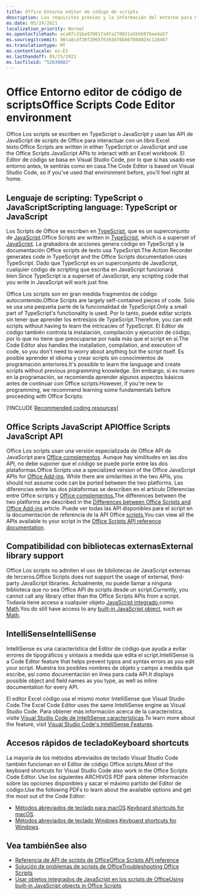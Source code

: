 ```yaml
---
title: Office Entorno editor de código de scripts
description: Los requisitos previos y la información del entorno para Office scripts en Excel en la Web.
ms.date: 05/24/2021
localization_priority: Normal
ms.openlocfilehash: aca97c31ba970617a9fa270021a5b5b976ae4a57
ms.sourcegitcommit: 90ca8cdf30f2065f63938f6bb6780d024c128467
ms.translationtype: MT
ms.contentlocale: es-ES
ms.lasthandoff: 05/25/2021
ms.locfileid: "52639883"
---
```

# <a name="office-scripts-code-editor-environment"></a><span data-ttu-id="4f234-103">Office Entorno editor de código de scripts</span><span class="sxs-lookup"><span data-stu-id="4f234-103">Office Scripts Code Editor environment</span></span>

<span data-ttu-id="4f234-104">Office Los scripts se escriben en TypeScript o JavaScript y usan las API de JavaScript de scripts de Office para interactuar con un libro Excel texto.</span><span class="sxs-lookup"><span data-stu-id="4f234-104">Office Scripts are written in either TypeScript or JavaScript and use the Office Scripts JavaScript APIs to interact with an Excel workbook.</span></span> <span data-ttu-id="4f234-105">El Editor de código se basa en Visual Studio Code, por lo que si has usado ese entorno antes, te sentirás como en casa.</span><span class="sxs-lookup"><span data-stu-id="4f234-105">The Code Editor is based on Visual Studio Code, so if you've used that environment before, you'll feel right at home.</span></span>

## <a name="scripting-language-typescript-or-javascript"></a><span data-ttu-id="4f234-106">Lenguaje de scripting: TypeScript o JavaScript</span><span class="sxs-lookup"><span data-stu-id="4f234-106">Scripting language: TypeScript or JavaScript</span></span>

<span data-ttu-id="4f234-107">Los Scripts de Office se escriben en [TypeScript](https://www.typescriptlang.org/docs/home.html), que es un superconjunto de [JavaScript](https://developer.mozilla.org/docs/Web/JavaScript).</span><span class="sxs-lookup"><span data-stu-id="4f234-107">Office Scripts are written in [TypeScript](https://www.typescriptlang.org/docs/home.html), which is a superset of [JavaScript](https://developer.mozilla.org/docs/Web/JavaScript).</span></span> <span data-ttu-id="4f234-108">La grabadora de acciones genera código en TypeScript y la documentación Office scripts de texto usa TypeScript.</span><span class="sxs-lookup"><span data-stu-id="4f234-108">The Action Recorder generates code in TypeScript and the Office Scripts documentation uses TypeScript.</span></span> <span data-ttu-id="4f234-109">Dado que TypeScript es un superconjunto de JavaScript, cualquier código de scripting que escriba en JavaScript funcionará bien.</span><span class="sxs-lookup"><span data-stu-id="4f234-109">Since TypeScript is a superset of JavaScript, any scripting code that you write in JavaScript will work just fine.</span></span>

<span data-ttu-id="4f234-110">Office Los scripts son en gran medida fragmentos de código autocontenido.</span><span class="sxs-lookup"><span data-stu-id="4f234-110">Office Scripts are largely self-contained pieces of code.</span></span> <span data-ttu-id="4f234-111">Solo se usa una pequeña parte de la funcionalidad de TypeScript.</span><span class="sxs-lookup"><span data-stu-id="4f234-111">Only a small part of TypeScript's functionality is used.</span></span> <span data-ttu-id="4f234-112">Por lo tanto, puede editar scripts sin tener que aprender los entresijos de TypeScript.</span><span class="sxs-lookup"><span data-stu-id="4f234-112">Therefore, you can edit scripts without having to learn the intricacies of TypeScript.</span></span> <span data-ttu-id="4f234-113">El Editor de código también controla la instalación, compilación y ejecución de código, por lo que no tiene que preocuparse por nada más que el script en sí.</span><span class="sxs-lookup"><span data-stu-id="4f234-113">The Code Editor also handles the installation, compilation, and execution of code, so you don't need to worry about anything but the script itself.</span></span> <span data-ttu-id="4f234-114">Es posible aprender el idioma y crear scripts sin conocimientos de programación anteriores.</span><span class="sxs-lookup"><span data-stu-id="4f234-114">It's possible to learn the language and create scripts without previous programming knowledge.</span></span> <span data-ttu-id="4f234-115">Sin embargo, si es nuevo en la programación, se recomienda aprender algunos aspectos básicos antes de continuar con Office scripts:</span><span class="sxs-lookup"><span data-stu-id="4f234-115">However, if you're new to programming, we recommend learning some fundamentals before proceeding with Office Scripts:</span></span>

[!INCLUDE [Recommended coding resources](../includes/coding-basics-references.md)]

## <a name="office-scripts-javascript-api"></a><span data-ttu-id="4f234-116">Office Scripts JavaScript API</span><span class="sxs-lookup"><span data-stu-id="4f234-116">Office Scripts JavaScript API</span></span>

<span data-ttu-id="4f234-117">Office Los scripts usan una versión especializada de Office API de JavaScript para [Office complementos](/office/dev/add-ins/overview/index). Aunque hay similitudes en las dos API, no debe suponer que el código se puede porte entre las dos plataformas.</span><span class="sxs-lookup"><span data-stu-id="4f234-117">Office Scripts use a specialized version of the Office JavaScript APIs for [Office Add-ins](/office/dev/add-ins/overview/index). While there are similarities in the two APIs, you should not assume code can be ported between the two platforms.</span></span> <span data-ttu-id="4f234-118">Las diferencias entre las dos plataformas se describen en el artículo Diferencias entre Office scripts y [Office complementos.](../resources/add-ins-differences.md#apis)</span><span class="sxs-lookup"><span data-stu-id="4f234-118">The differences between the two platforms are described in the [Differences between Office Scripts and Office Add-ins](../resources/add-ins-differences.md#apis) article.</span></span> <span data-ttu-id="4f234-119">Puede ver todas las API disponibles para el script en la documentación de referencia de la API Office [scripts.](/javascript/api/office-scripts/overview)</span><span class="sxs-lookup"><span data-stu-id="4f234-119">You can view all the APIs available to your script in the [Office Scripts API reference documentation](/javascript/api/office-scripts/overview).</span></span>

## <a name="external-library-support"></a><span data-ttu-id="4f234-120">Compatibilidad con bibliotecas externas</span><span class="sxs-lookup"><span data-stu-id="4f234-120">External library support</span></span>

<span data-ttu-id="4f234-121">Office Los scripts no admiten el uso de bibliotecas de JavaScript externas de terceros.</span><span class="sxs-lookup"><span data-stu-id="4f234-121">Office Scripts does not support the usage of external, third-party JavaScript libraries.</span></span> <span data-ttu-id="4f234-122">Actualmente, no puede llamar a ninguna biblioteca que no sea Office API de scripts desde un script.</span><span class="sxs-lookup"><span data-stu-id="4f234-122">Currently, you cannot call any library other than the Office Scripts APIs from a script.</span></span> <span data-ttu-id="4f234-123">Todavía tiene acceso a cualquier objeto [JavaScript integrado,](../develop/javascript-objects.md)como [Math](https://developer.mozilla.org/docs/Web/JavaScript/Reference/Global_Objects/Math).</span><span class="sxs-lookup"><span data-stu-id="4f234-123">You do still have access to any [built-in JavaScript object](../develop/javascript-objects.md), such as [Math](https://developer.mozilla.org/docs/Web/JavaScript/Reference/Global_Objects/Math).</span></span>

## <a name="intellisense"></a><span data-ttu-id="4f234-124">IntelliSense</span><span class="sxs-lookup"><span data-stu-id="4f234-124">IntelliSense</span></span>

<span data-ttu-id="4f234-125">IntelliSense es una característica del Editor de código que ayuda a evitar errores de tipográficos y sintaxis a medida que edita el script.</span><span class="sxs-lookup"><span data-stu-id="4f234-125">IntelliSense is a Code Editor feature that helps prevent typos and syntax errors as you edit your script.</span></span> <span data-ttu-id="4f234-126">Muestra los posibles nombres de objeto y campo a medida que escribe, así como documentación en línea para cada API.</span><span class="sxs-lookup"><span data-stu-id="4f234-126">It displays possible object and field names as you type, as well as inline documentation for every API.</span></span>

<span data-ttu-id="4f234-127">El editor Excel código usa el mismo motor IntelliSense que Visual Studio Code.</span><span class="sxs-lookup"><span data-stu-id="4f234-127">The Excel Code Editor uses the same IntelliSense engine as Visual Studio Code.</span></span> <span data-ttu-id="4f234-128">Para obtener más información acerca de la característica, visite [Visual Studio Code de IntelliSense características](https://code.visualstudio.com/docs/editor/intellisense#_intellisense-features).</span><span class="sxs-lookup"><span data-stu-id="4f234-128">To learn more about the feature, visit [Visual Studio Code's IntelliSense Features](https://code.visualstudio.com/docs/editor/intellisense#_intellisense-features).</span></span>

## <a name="keyboard-shortcuts"></a><span data-ttu-id="4f234-129">Accesos rápidos de teclado</span><span class="sxs-lookup"><span data-stu-id="4f234-129">Keyboard shortcuts</span></span>

<span data-ttu-id="4f234-130">La mayoría de los métodos abreviados de teclado Visual Studio Code también funcionan en el Editor de código Office scripts.</span><span class="sxs-lookup"><span data-stu-id="4f234-130">Most of the keyboard shortcuts for Visual Studio Code also work in the Office Scripts Code Editor.</span></span> <span data-ttu-id="4f234-131">Use los siguientes ARCHIVOS PDF para obtener información sobre las opciones disponibles y sacar el máximo partido del Editor de código:</span><span class="sxs-lookup"><span data-stu-id="4f234-131">Use the following PDFs to learn about the available options and get the most out of the Code Editor:</span></span>

- <span data-ttu-id="4f234-132">[Métodos abreviados de teclado para macOS](https://code.visualstudio.com/shortcuts/keyboard-shortcuts-macos.pdf).</span><span class="sxs-lookup"><span data-stu-id="4f234-132">[Keyboard shortcuts for macOS](https://code.visualstudio.com/shortcuts/keyboard-shortcuts-macos.pdf).</span></span>
- <span data-ttu-id="4f234-133">[Métodos abreviados de teclado Windows](https://code.visualstudio.com/shortcuts/keyboard-shortcuts-windows.pdf).</span><span class="sxs-lookup"><span data-stu-id="4f234-133">[Keyboard shortcuts for Windows](https://code.visualstudio.com/shortcuts/keyboard-shortcuts-windows.pdf).</span></span>

## <a name="see-also"></a><span data-ttu-id="4f234-134">Vea también</span><span class="sxs-lookup"><span data-stu-id="4f234-134">See also</span></span>

- [<span data-ttu-id="4f234-135">Referencia de API de scripts de Office</span><span class="sxs-lookup"><span data-stu-id="4f234-135">Office Scripts API reference</span></span>](/javascript/api/office-scripts/overview)
- [<span data-ttu-id="4f234-136">Solución de problemas de scripts de Office</span><span class="sxs-lookup"><span data-stu-id="4f234-136">Troubleshooting Office Scripts</span></span>](../testing/troubleshooting.md)
- [<span data-ttu-id="4f234-137">Usar objetos integrados de JavaScript en los scripts de Office</span><span class="sxs-lookup"><span data-stu-id="4f234-137">Using built-in JavaScript objects in Office Scripts</span></span>](../develop/javascript-objects.md)
